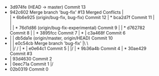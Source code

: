 * 3d974fe (HEAD -> master) Commit 13
*   942c602 Merge branch 'bug-fix'  #13 Merged Conflicts
|\
| * 6b6e925 (origin/bug-fix, bug-fix) Commit 12
| *   bca2d7f Commit 11
| |\
| | * 76d1d86 (origin/bug-fix-experimental) Commit 9
| | * d762782 Commit 8
| | * 3895fcc Commit 7
| * | c3a468f Commit 6
* | | db5da1e (origin/master, origin/HEAD) Commit 10
* | |   e0c54cb Merge branch 'bug-fix'
|\ \ \
| |/ /
| * | e0e64c1 Commit 5
| |/
| * 9b36a4b Commit 4
| * 30ae429 Commit #3
* | 93d4630 Commit 2
* | 0eec71a Commit 1
|/
* 02b0319 Commit 0
